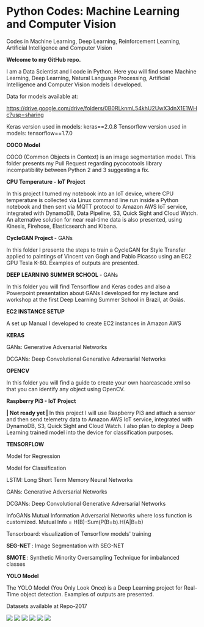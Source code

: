 # Python Codes: Machine Learning and Computer Vision

Codes in Machine Learning, Deep Learning, Reinforcement Learning, Artificial Intelligence and Computer Vision

<b> Welcome to my GitHub repo. </b>

I am a Data Scientist and I code in Python. Here you will find some Machine Learning, Deep Learning, Natural Language Processing, Artificial Intelligence and Computer Vision models I developed.

Data for models available at:

https://drive.google.com/drive/folders/0B0RLknmL54khU2UwX3dnX1E1WHc?usp=sharing  
 
Keras version used in models: keras==2.0.8
Tensorflow version used in models: tensorflow==1.7.0

<b> COCO Model </b>

COCO (Common Objects in Context) is an image segmentation model. This folder presents my Pull Request regarding pycocotools library incompatibility between Python 2 and 3 suggesting a fix.  

<b> CPU Temperature - IoT Project </b>  

In this project I turned my notebook into an IoT device, where CPU temperature is collected via Linux command line run inside a Python notebook and then sent via MQTT protocol to Amazon AWS IoT service, integrated with DynamoDB, Data Pipeline, S3, Quick Sight and Cloud Watch. An alternative solution for near real-time data is also presented, using Kinesis, Firehose, Elasticsearch and Kibana.  

<b> CycleGAN Project </b> -  GANs <br/>

In this folder I presente the steps to train a CycleGAN for Style Transfer applied to paintings of Vincent van Gogh and Pablo Picasso using an EC2 GPU Tesla K-80. Examples of outputs are presented.  

<b> DEEP LEARNING SUMMER SCHOOL </b> -  GANs <br/>

In this folder you will find Tensorflow and Keras codes and also a Powerpoint presentation about GANs I developed for my lecture and workshop at the first Deep Learning Summer School in Brazil, at Goiás.  

<b> EC2 INSTANCE SETUP </b>

A set up Manual I developed to create EC2 instances in Amazon AWS  

<b> KERAS </b>
 
GANs: Generative Adversarial Networks
 
DCGANs: Deep Convolutional Generative Adversarial Networks  
 
<b> OPENCV </b>
 
In this folder you will find a guide to create your own haarcascade.xml so that you can identify any object using OpenCV.  
 
<b> Raspberry Pi3 - IoT Project</b>  

<b> | Not ready yet | </b> In this project I will use Raspberry Pi3 and attach a sensor and then send telemetry data to Amazon AWS IoT service, integrated with DynamoDB, S3, Quick Sight and Cloud Watch. I also plan to deploy a Deep Learning trained model into the device for classification purposes.  

<b> TENSORFLOW </b> 
 
Model for Regression
 
Model for Classification 
 
LSTM: Long Short Term Memory Neural Networks
 
GANs: Generative Adversarial Networks
 
DCGANs: Deep Convolutional Generative Adversarial Networks
 
InfoGANs </b> Mutual Information Adversarial Networks where loss function is customized. 
Mutual Info = H(B)-Sum(P(B=b).H(A|B=b)

Tensorboard: visualization of Tensorflow models' training  
 
 
<b> SEG-NET </b> : Image Segmentation with SEG-NET  
 
<b> SMOTE </b> : Synthetic Minority Oversampling Technique for imbalanced classes  

<b> YOLO Model </b>

The YOLO Model (You Only Look Once) is a Deep Learning project for Real-Time object detection. Examples of outputs are presented.

Datasets available at Repo-2017  
 
<img src=https://github.com/RubensZimbres/Repo-2018/blob/master/Deep%20Learning%20Summer%20School/GANs.jpg>
 
 
<img src=https://github.com/RubensZimbres/Repo-2018/blob/master/Deep%20Learning%20Summer%20School/GAN_Best.PNG>

<img src=https://github.com/RubensZimbres/Repo-2018/blob/master/Deep%20Learning%20Summer%20School/TensorBoard_Loss.PNG>

<img src=https://github.com/RubensZimbres/Repo-2018/blob/master/Deep%20Learning%20Summer%20School/TensorBoard_Structure.PNG>

<img src=https://github.com/RubensZimbres/Repo-2018/raw/master/YOLO%20model/YOLO.png>

<img src=https://github.com/RubensZimbres/Repo-2018/blob/master/OpenCV/Training_Haar.png>

